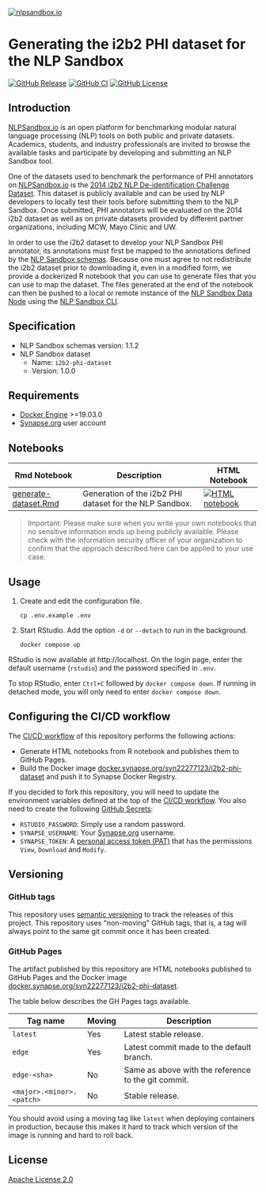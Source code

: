 [![nlpsandbox.io](https://nlpsandbox.github.io/nlpsandbox-themes/banner/Banner@3x.png)](https://nlpsandbox.io)

# Generating the i2b2 PHI dataset for the NLP Sandbox

[![GitHub Release](https://img.shields.io/github/release/nlpsandbox/i2b2-phi-dataset.svg?color=94398d&labelColor=555555&logoColor=ffffff&style=for-the-badge&logo=github)](https://github.com/nlpsandbox/i2b2-phi-dataset/releases)
[![GitHub CI](https://img.shields.io/github/workflow/status/nlpsandbox/i2b2-phi-dataset/CI.svg?color=94398d&labelColor=555555&logoColor=ffffff&style=for-the-badge&logo=github)](https://github.com/nlpsandbox/i2b2-phi-dataset)
[![GitHub License](https://img.shields.io/github/license/nlpsandbox/i2b2-phi-dataset.svg?color=94398d&labelColor=555555&logoColor=ffffff&style=for-the-badge&logo=github)](https://github.com/nlpsandbox/i2b2-phi-dataset/blob/main/LICENSE)

## Introduction

[NLPSandbox.io] is an open platform for benchmarking modular natural language
processing (NLP) tools on both public and private datasets. Academics, students,
and industry professionals are invited to browse the available tasks and
participate by developing and submitting an NLP Sandbox tool.

One of the datasets used to benchmark the performance of PHI annotators on
[NLPSandbox.io] is the [2014 i2b2 NLP De-identification Challenge Dataset]. This
dataset is publicly available and can be used by NLP developers to locally test
their tools before submitting them to the NLP Sandbox. Once submitted, PHI
annotators will be evaluated on the 2014 i2b2 dataset as well as on private
datasets provided by different partner organizations, including MCW, Mayo Clinic
and UW.

In order to use the i2b2 dataset to develop your NLP Sandbox PHI annotator, its
annotations must first be mapped to the annotations defined by the [NLP Sandbox
schemas]. Because one must agree to not redistribute the i2b2 dataset prior to
downloading it, even in a modified form, we provide a dockerized R notebook that
you can use to generate files that you can use to map the dataset. The files
generated at the end of the notebook can then be pushed to a local or remote
instance of the [NLP Sandbox Data Node] using the [NLP Sandbox CLI].

## Specification

- NLP Sandbox schemas version: 1.1.2
- NLP Sandbox dataset
  - Name: `i2b2-phi-dataset`
  - Version: 1.0.0

## Requirements

- [Docker Engine] >=19.03.0
- [Synapse.org] user account

## Notebooks

Rmd Notebook | Description | HTML Notebook
-------- | ----------- | -------------
[generate-dataset.Rmd](notebooks/generate-dataset.Rmd)         | Generation of the i2b2 PHI dataset for the NLP Sandbox.                                | [![HTML notebook](https://img.shields.io/badge/latest-blue.svg?color=1283c3&labelColor=555555&logoColor=ffffff&style=for-the-badge&logo=github)](https://nlpsandbox.github.io/i2b2-phi-dataset/latest/notebooks/generate-dataset.html)

> Important: Please make sure when you write your own notebooks that no
> sensitive information ends up being publicly available. Please check with the
> information security officer of your organization to confirm that the approach
> described here can be applied to your use case.

## Usage

1. Create and edit the configuration file.

       cp .env.example .env

2. Start RStudio. Add the option `-d` or `--detach` to run in the background.

       docker compose up

RStudio is now available at http://localhost. On the login page, enter the
default username (`rstudio`) and the password specified in `.env`.

To stop RStudio, enter `Ctrl+C` followed by `docker compose down`.  If running
in detached mode, you will only need to enter `docker compose down`.

## Configuring the CI/CD workflow

The [CI/CD workflow] of this repository performs the following actions:

- Generate HTML notebooks from R notebook and publishes them to GitHub Pages.
- Build the Docker image [docker.synapse.org/syn22277123/i2b2-phi-dataset] and
  push it to Synapse Docker Registry.

If you decided to fork this repository, you will need to update the environment
variables defined at the top of the [CI/CD workflow]. You also need to create
the following [GitHub Secrets]:

- `RSTUDIO_PASSWORD`: Simply use a random password.
- `SYNAPSE_USERNAME`: Your [Synapse.org] username.
- `SYNAPSE_TOKEN`: A [personal access token (PAT)] that has the permissions
  `View`, `Download` and `Modify`.

## Versioning

### GitHub tags

This repository uses [semantic versioning] to track the releases of this
project. This repository uses "non-moving" GitHub tags, that is, a tag will
always point to the same git commit once it has been created.

### GitHub Pages

The artifact published by this repository are HTML notebooks published to GitHub
Pages and the Docker image [docker.synapse.org/syn22277123/i2b2-phi-dataset].

The table below describes the GH Pages tags available.

| Tag name                    | Moving | Description
|-----------------------------|--------|------------
| `latest`                    | Yes    | Latest stable release.
| `edge`                      | Yes    | Latest commit made to the default branch.
| `edge-<sha>`                | No     | Same as above with the reference to the git commit.
| `<major>.<minor>.<patch>`   | No     | Stable release.

You should avoid using a moving tag like `latest` when deploying containers in
production, because this makes it hard to track which version of the image is
running and hard to roll back.

## License

[Apache License 2.0]

<!-- Links -->

[NLPSandbox.io]: https://nlpsandbox.io
[semantic versioning]: https://semver.org/
[Apache License 2.0]: https://github.com/nlpsandbox/i2b2-phi-dataset/blob/main/LICENSE
[renv.lock]: renv.lock
[conda/i2b2-phi-dataset/environment.yml]: conda/i2b2-phi-dataset/environment.yml
[CI/CD workflow]: .github/workflows/ci.yml
[Docker Engine]: https://docs.docker.com/engine/install/
[docker.synapse.org/syn22277123/i2b2-phi-dataset]: https://www.synapse.org/#!Synapse:syn25813728
[2014 i2b2 NLP De-identification Challenge]: https://dx.doi.org/10.1016%2Fj.jbi.2015.06.007
[2014 i2b2 NLP De-identification Challenge Dataset]: https://portal.dbmi.hms.harvard.edu/projects/n2c2-nlp/
[NLP Sandbox schemas]: https://github.com/nlpsandbox/nlpsandbox-schemas
[Synapse.org]: https://synapse.org
[NLP Sandbox Data Node]: https://github.com/nlpsandbox/data-node
[NLP Sandbox CLI]: https://github.com/nlpsandbox/nlpsandbox-client
[GitHub Secrets]: https://docs.github.com/en/actions/reference/encrypted-secrets
[personal access token (PAT)]: https://help.synapse.org/docs/Managing-Your-Account.2055405596.html
